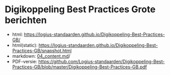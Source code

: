 # Digikoppeling Best Practices Grote berichten

- html: https://logius-standaarden.github.io/Digikoppeling-Best-Practices-GB/
- html(static): https://logius-standaarden.github.io/Digikoppeling-Best-Practices-GB/snapshot.html
- markdown: [04_content.md](04_content.md)/
- PDF-versie: https://github.com/Logius-standaarden/Digikoppeling-Best-Practices-GB/blob/master/Digikoppeling-Best-Practices-GB.pdf
